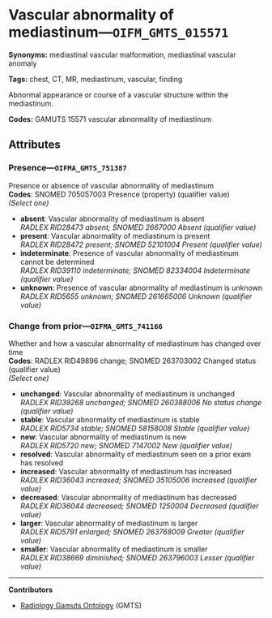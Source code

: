# Vascular abnormality of mediastinum—`OIFM_GMTS_015571`

**Synonyms:** mediastinal vascular malformation, mediastinal vascular anomaly

**Tags:** chest, CT, MR, mediastinum, vascular, finding

Abnormal appearance or course of a vascular structure within the mediastinum.

**Codes:** GAMUTS 15571 vascular abnormality of mediastinum

## Attributes

### Presence—`OIFMA_GMTS_751387`

Presence or absence of vascular abnormality of mediastinum  
**Codes**: SNOMED 705057003 Presence (property) (qualifier value)  
*(Select one)*

- **absent**: Vascular abnormality of mediastinum is absent  
_RADLEX RID28473 absent; SNOMED 2667000 Absent (qualifier value)_
- **present**: Vascular abnormality of mediastinum is present  
_RADLEX RID28472 present; SNOMED 52101004 Present (qualifier value)_
- **indeterminate**: Presence of vascular abnormality of mediastinum cannot be determined  
_RADLEX RID39110 indeterminate; SNOMED 82334004 Indeterminate (qualifier value)_
- **unknown**: Presence of vascular abnormality of mediastinum is unknown  
_RADLEX RID5655 unknown; SNOMED 261665006 Unknown (qualifier value)_

### Change from prior—`OIFMA_GMTS_741166`

Whether and how a vascular abnormality of mediastinum has changed over time  
**Codes**: RADLEX RID49896 change; SNOMED 263703002 Changed status (qualifier value)  
*(Select one)*

- **unchanged**: Vascular abnormality of mediastinum is unchanged  
_RADLEX RID39268 unchanged; SNOMED 260388006 No status change (qualifier value)_
- **stable**: Vascular abnormality of mediastinum is stable  
_RADLEX RID5734 stable; SNOMED 58158008 Stable (qualifier value)_
- **new**: Vascular abnormality of mediastinum is new  
_RADLEX RID5720 new; SNOMED 7147002 New (qualifier value)_
- **resolved**: Vascular abnormality of mediastinum seen on a prior exam has resolved  
- **increased**: Vascular abnormality of mediastinum has increased  
_RADLEX RID36043 increased; SNOMED 35105006 Increased (qualifier value)_
- **decreased**: Vascular abnormality of mediastinum has decreased  
_RADLEX RID36044 decreased; SNOMED 1250004 Decreased (qualifier value)_
- **larger**: Vascular abnormality of mediastinum is larger  
_RADLEX RID5791 enlarged; SNOMED 263768009 Greater (qualifier value)_
- **smaller**: Vascular abnormality of mediastinum is smaller  
_RADLEX RID38669 diminished; SNOMED 263796003 Lesser (qualifier value)_

---

**Contributors**

- [Radiology Gamuts Ontology](https://gamuts.net/) (GMTS)